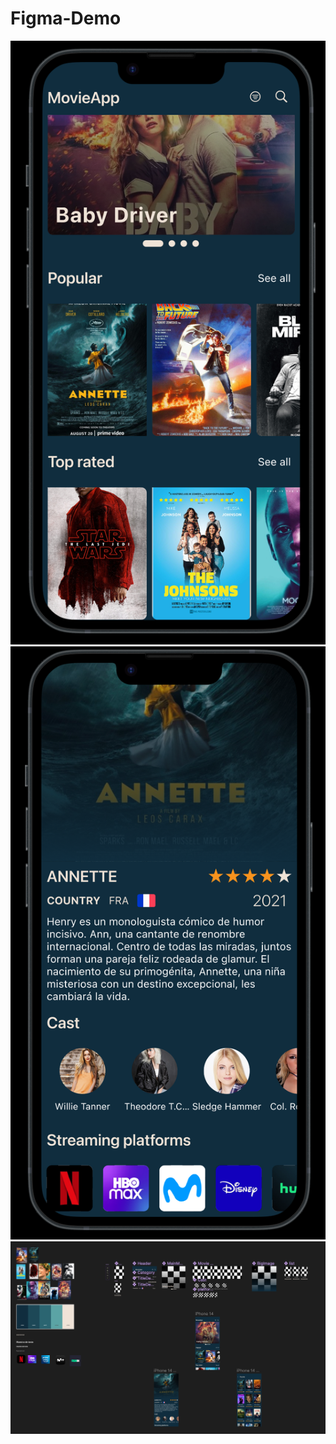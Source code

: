 # Figma-Demo

![screenshot1](https://raw.githubusercontent.com/REESIXTEEN/images/main/films_app/Captura%20de%20pantalla%202023-04-14%20a%20las%2014.14.09.png)
![screenshot2](https://raw.githubusercontent.com/REESIXTEEN/images/main/films_app/Captura%20de%20pantalla%202023-04-14%20a%20las%2014.14.30.png)
![screenshot3](https://raw.githubusercontent.com/REESIXTEEN/images/main/films_app/Captura%20de%20pantalla%202023-04-14%20a%20las%2014.15.55.png)



